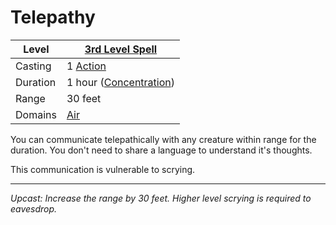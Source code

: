 # Telepathy

| Level    | [3rd Level Spell](3rd%20Level%20Spells.md)        |
| -------- | --------------------------------------------------- |
| Casting  | 1 [Action](../../../../Game%20Procedures/Action.md) |
| Duration | 1 hour ([Concentration](../../../Spellcasting/Concentration.md)) |
| Range    | 30 feet                                             |
| Domains  | [Air](../../../Spell%20Domains/Air.md)              |

You can communicate telepathically with any creature within range for the duration. You don't need to share a language to understand it's thoughts.

This communication is vulnerable to scrying.

---
*Upcast: Increase the range by 30 feet. Higher level scrying is required to eavesdrop.*
